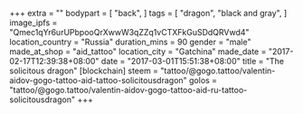 +++
extra = ""
bodypart = [
  "back",
]
tags = [
  "dragon",
  "black and gray",
]
image_ipfs = "Qmec1qYr6urUPbpooQrXwwW3qZZq1vCTXFkGuSDdQRVwd4"
location_country = "Russia"
duration_mins = 90
gender = "male"
made_at_shop = "aid_tattoo"
location_city = "Gatchina"
made_date = "2017-02-17T12:39:38+08:00"
date = "2017-03-01T15:51:38+08:00"
title = "The solicitous dragon"
[blockchain]
steem = "tattoo/@gogo.tattoo/valentin-aidov-gogo-tattoo-aid-tattoo-solicitousdragon"
golos = "tattoo/@gogo.tattoo/valentin-aidov-gogo-tattoo-aid-ru-tattoo-solicitousdragon"
+++
